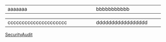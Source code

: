 <table>

 <tr>
       <td width="400">
        aaaaaaa
        </td>
        <td width="260">
         bbbbbbbbbbb
        </td>
    </tr>
</table>

<table>
 <tr>
       <td width="400">
        ccccccccccccccccccccc
        </td>
        <td width="260">
         ddddddddddddddddd
        </td>
    </tr>
</table>

<a href="https://docs.google.com/document/d/1U3Xc2fSClpxJtuDVp_9O6KZIwzi7UJbI8-lcbj2iW9A/edit?usp=sharing">SecurityAudit</a>